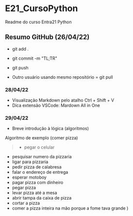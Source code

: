 # E21_CursoPython
Readme do curso Entra21 Python

##  Resumo GitHub (26/04/22) 

- git add .

- git commit -m "TL;TR"

- git push

- Outro usuário usando mesmo repositório = git pull

 ### 28/04/22

 - Visualização Markdown pelo atalho Ctrl + Shift + V 
 - Dica extensão VSCode: Mardown All in One
<!-- nao vai aparecer no .md -->

### 29/04/22

 - Breve introdução à lógica (algoritmos)
  
  Algoritmo de exemplo (comer pizza)
 > - pegar o celular 
 - pesquisar numero da pizzaria 
 - ligar para pizzaria 
 - pedir pizza de calabresa
 - falar o endereço de entrega 
 - esperar motoboy 
 - pagar pizza com dinheiro 
 - pegar pizza
 - levar pizza até a mesa
 - abrir tampa da caixa de pizza
 - cortar a pizza 
 - comer a pizza inteira na mão porque a fome tava grande )
